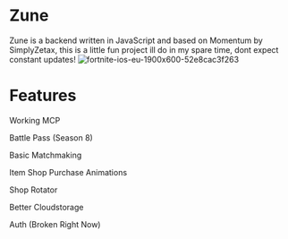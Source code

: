 # Zune

Zune is a backend written in JavaScript and based on Momentum by SimplyZetax, this is a little fun project ill do in my spare time, dont expect constant updates!
![fortnite-ios-eu-1900x600-52e8cac3f263](https://github.com/user-attachments/assets/5ef52491-3dfc-4204-ae27-720284bff80e)


# Features

Working MCP

Battle Pass (Season 8)

Basic Matchmaking

Item Shop Purchase Animations

Shop Rotator

Better Cloudstorage

Auth (Broken Right Now)
